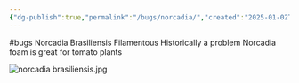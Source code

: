 ```yaml
---
{"dg-publish":true,"permalink":"/bugs/norcadia/","created":"2025-01-02T10:33:47.968-06:00"}
---
```


#bugs 
Norcadia Brasiliensis
Filamentous
Historically a problem
Norcadia foam is great for tomato plants


![norcadia brasiliensis.jpg](/img/user/Secondary/Images/norcadia%20brasiliensis.jpg)